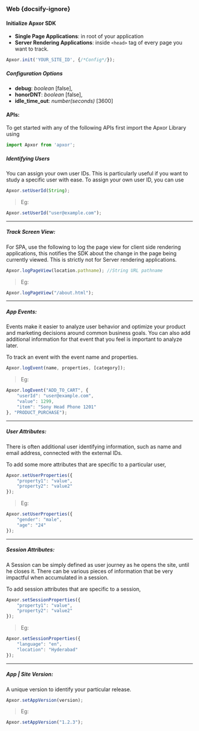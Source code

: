 ### Web {docsify-ignore}

#### Initialize Apxor SDK 
- **Single Page Applications**: in root of your application
- **Server Rendering Applications**: inside `<head>` tag of every page you want to track.

```javascript
Apxor.init('YOUR_SITE_ID', {/*Config*/});
```

##### Configuration Options

- **debug**: _boolean_ [false],
- **honorDNT**: _boolean_ [false],
- **idle_time_out**: _number(seconds)_ [3600]


#### APIs:

To get started with any of the following APIs first import the Apxor Library using

```javascript
import Apxor from 'apxor';
```


##### Identifying Users

You can assign your own user IDs. This is particularly useful if you want to study a specific user with ease. To assign your own user ID, you can use

```javascript
Apxor.setUserId(String);
```
    
> Eg:
```javascript
Apxor.setUserId("user@example.com");
```
    
***

##### Track Screen View:

For SPA, use the following to log the page view for client side rendering applications, this notifies the SDK about the change in the page being currently viewed. This is strictly not for Server rendering applications.

```javascript
Apxor.logPageView(location.pathname); //String URL pathname
```

> Eg:
```javascript
Apxor.logPageView("/about.html");
```
    
***
    
##### App Events:

Events make it easier to analyze user behavior and optimize your product and marketing decisions around common business goals. You can also add additional information for that event that you feel is important to analyze later.

To track an event with the event name and properties.

```javascript
Apxor.logEvent(name, properties, [category]);
```
    
> Eg:
```javascript
Apxor.logEvent("ADD_TO_CART", {
    "userId": "user@example.com",
    "value": 1299,
    "item": "Sony Head Phone 1201" 
}, "PRODUCT_PURCHASE");
```
    
***
    
##### User Attributes:

There is often additional user identifying information, such as name and email address, connected with the external IDs.

To add some more attributes that are specific to a particular user,

```javascript
Apxor.setUserProperties({
    "property1": "value",
    "property2": "value2"
});
```
    
> Eg:
```javascript
Apxor.setUserProperties({
    "gender": "male",
    "age": "24"
});
```
    
***

##### Session Attributes:

A Session can be simply defined as user journey as he opens the site, until he closes it. There can be various pieces of information that be very impactful when accumulated in a session.

To add session attributes that are specific to a session,

```javascript
Apxor.setSessionProperties({
    "property1": "value",
    "property2": "value2"
});
```
    
> Eg:
```javascript
Apxor.setSessionProperties({
    "language": "en",
    "location": "Hyderabad"
});
```

***

##### App | Site Version:

A unique version to identify your particular release.

```javascript
Apxor.setAppVersion(version);
```
    
> Eg:
```javascript
Apxor.setAppVersion("1.2.3");
```
